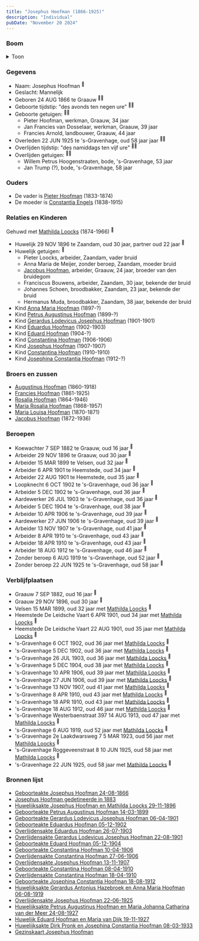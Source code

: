 ```yaml
---
title: "Josephus Hoofman (1866-1925)"
description: "Individual"
pubDate: "November 20 2024"
---
```


### Boom
<details><summary>Toon</summary>

![test](https://www.plantuml.com/plantuml/svg/bPPTJzim58Rl_IkEnWLNbVBHf0cgW9QrC0IisWONcoRa9gQDcjYLxO0grF--K-Asr84rlSlnoR6VlEV3ELUQIbqMEL6pZC-ff0MCQJARI57oz4BaGeAMb2jqCQx9D4iP99bCSbOzisAk5r2mOioagfQKPf89lPWpycxN9ATAmIi1WBwGAPE_fbaouqofRhUW6Jyz1Pyi2Jc6qTjHYbGHNqOPmmtXIeYdWl8lG1LySnp7zG6E1lum6FPnrzUdZENf4hedOpfUF8w5rZaxEOKORdi_m8ry7pVWcl5CAVRkRJKhy_oHylGnaKAfiK0W3FDT-3gumBXE6oubfUKBeXcU2y5HDAup2WC-ORdQ8hKHQTWV-0F_FqW84q6VFQD8V3-92tVV7y2DtQ06qZrvOMcQyGc-vWLmVN-7UuVE6yuGSPm0Zl9iCjKBbkVY1P6Mn2ZNQfatYE7UBfX8N5Yvl82iZxiMYisdfQfb0i_Uf71_HhmszEulLwJX-elsYk1vrTV5UDInQc7OC-DJEc6hWZ5ujrHFipobS2D4CjianOqR9GKt_ZaOLGa_f52yo93XrzXa7wKfhj8PnU4cJM6xdgPrwJCjKV1UEIcLpdXTUpSEcdG19hXgWpY61wpO9eLt1cTRa4icgKpn_1kHikSimQVFoW6bQ88KGc-4HB7ZmXLZ1SwCj8dSNbKyks4Rp45QLfWrfauJfg1g-jZnh5pkvmgn36vMeVvdPL2nrScYWyZQXvBjf74pkZYjWyIDXfUppfjTx_irwfXMgOKkzuqOpt6Qg6HAetCe6Gx4QiZMGfievs4jDb0kCiAXWeVYVHfg2RU2UtSxrJYzPjUJqT4zk0jsQgt7aUQMoez0_4OZkMCk2cpUtnGFeqLJ17ChcKijR1Dp4MmNpE1jcI5gsQ5bTomxiknunyPgjMpNiZtBzecPvQq_-0ULClvt0s8cgkte43FMR4T4p5In7J4nNRxhMC6Q3hCTBZ7LRJiyOih9TlY4d3EUuk_aFm00)
</details>

### Gegevens
- Naam: Josephus Hoofman <sup><a href="../s00030/" style="text-decoration:none" title="Geboorteakte Josephus Hoofman 24-08-1866">:link:</a></sup>
- Geslacht: Mannelijk
- Geboren 24 AUG 1866 te Graauw <sup><a href="../s00030/" style="text-decoration:none" title="Geboorteakte Josephus Hoofman 24-08-1866">:link:</a><a href="../s00350/" style="text-decoration:none" title="Gezinskaart Josephus Hoofman">:link:</a></sup>
- Geboorte tijdstip: "des avonds ten negen ure" <sup><a href="../s00030/" style="text-decoration:none" title="Geboorteakte Josephus Hoofman 24-08-1866">:link:</a><a href="../s00350/" style="text-decoration:none" title="Gezinskaart Josephus Hoofman">:link:</a></sup>
- Geboorte getuigen: <sup><a href="../s00030/" style="text-decoration:none" title="Geboorteakte Josephus Hoofman 24-08-1866">:link:</a><a href="../s00350/" style="text-decoration:none" title="Gezinskaart Josephus Hoofman">:link:</a></sup>
  - Pieter Hoofman, werkman, Graauw, 34 jaar
  - Jan Francies van Dosselaar, werkman, Graauw, 39 jaar
  - Francies Arnold, landbouwer, Graauw, 44 jaar
- Overleden 22 JUN 1925 te 's-Gravenhage, oud 58 jaar jaar <sup><a href="../s00345/" style="text-decoration:none" title="Overlijdensakte Josephus Hoofman 22-06-1925">:link:</a><a href="../s00350/" style="text-decoration:none" title="Gezinskaart Josephus Hoofman">:link:</a></sup>
- Overlijden tijdstip: "des namiddags ten vijf ure" <sup><a href="../s00345/" style="text-decoration:none" title="Overlijdensakte Josephus Hoofman 22-06-1925">:link:</a><a href="../s00350/" style="text-decoration:none" title="Gezinskaart Josephus Hoofman">:link:</a></sup>
- Overlijden getuigen: <sup><a href="../s00345/" style="text-decoration:none" title="Overlijdensakte Josephus Hoofman 22-06-1925">:link:</a><a href="../s00350/" style="text-decoration:none" title="Gezinskaart Josephus Hoofman">:link:</a></sup>
  - Willem Petrus Hoogenstraaten, bode, \'s-Gravenhage, 53 jaar
  - Jan Trump (?), bode, \'s-Gravenhage, 58 jaar

### Ouders
- De vader is [Pieter Hoofman](../i00013/) (1833-1874)
- De moeder is [Constantia Engels](../i00014/) (1838-1915)

### Relaties en Kinderen

Gehuwd met [Mathilda Loocks](../i00194/) (1874-1966) <sup><a href="../s00306/" style="text-decoration:none" title="Huwelijksakte Josephus Hoofman en Mathilda Loocks 29-11-1896">:link:</a></sup>
- Huwelijk 29 NOV 1896 te Zaandam, oud 30 jaar, partner oud 22 jaar <sup><a href="../s00306/" style="text-decoration:none" title="Huwelijksakte Josephus Hoofman en Mathilda Loocks 29-11-1896">:link:</a></sup>
- Huwelijk getuigen:  <sup><a href="../s00306/" style="text-decoration:none" title="Huwelijksakte Josephus Hoofman en Mathilda Loocks 29-11-1896">:link:</a></sup>
  - Pieter Loocks, arbeider, Zaandam, vader bruid
  - Anna Maria de Meijer, zonder beroep, Zaandam, moeder bruid
  - [Jacobus Hoofman](../i00072/), arbeider, Graauw, 24 jaar, broeder van den bruidegom
  - Franciscus Bouwens, arbeider, Zaandam, 30 jaar, bekende der bruid
  - Johannes Schoen, broodbakker, Zaandam, 23 jaar, bekende der bruid
  - Hermanus Muda, broodbakker, Zaandam, 38 jaar, bekende der bruid
- Kind [Anna Maria Hoofman](../i00203/) (1897-?)
- Kind [Petrus Augustinus Hoofman](../i00195/) (1899-?)
- Kind [Gerardus Lodevicus Josephus Hoofman](../i00196/) (1901-1901)
- Kind [Eduardus Hoofman](../i00197/) (1902-1903)
- Kind [Eduard Hoofman](../i00198/) (1904-?)
- Kind [Constantina Hoofman](../i00199/) (1906-1906)
- Kind [Josephus Hoofman](../i00200/) (1907-1907)
- Kind [Constantina Hoofman](../i00201/) (1910-1910)
- Kind [Josephina Constantia Hoofman](../i00202/) (1912-?)

### Broers en zussen
- [Augustinus Hoofman](../i00007/) (1860-1918)
- [Francies Hoofman](../i00023/) (1861-1925)
- [Rosalia Hoofman](../i00024/) (1864-1946)
- [Maria Rosalia Hoofman](../i00026/) (1868-1957)
- [Maria Louisa Hoofman](../i00027/) (1870-1871)
- [Jacobus Hoofman](../i00072/) (1872-1936)

### Beroepen
- Koewachter 7 SEP 1882 te Graauw, oud 16 jaar <sup><a href="../s00305/" style="text-decoration:none" title="Josephus Hoofman gedetineerde in 1883">:link:</a></sup>
- Arbeider 29 NOV 1896 te Graauw, oud 30 jaar <sup><a href="../s00306/" style="text-decoration:none" title="Huwelijksakte Josephus Hoofman en Mathilda Loocks 29-11-1896">:link:</a></sup>
- Arbeider 15 MAR 1899 te Velsen, oud 32 jaar <sup><a href="../s00332/" style="text-decoration:none" title="Geboorteakte Petrus Augustinus Hoofman 14-03-1899">:link:</a></sup>
- Arbeider 6 APR 1901 te Heemstede, oud 34 jaar <sup><a href="../s00333/" style="text-decoration:none" title="Geboorteakte Gerardus Lodevicus Josephus Hoofman 06-04-1901">:link:</a></sup>
- Arbeider 22 AUG 1901 te Heemstede, oud 35 jaar <sup><a href="../s00334/" style="text-decoration:none" title="Overlijdensakte Gerardus Lodevicus Josephus Hoofman 22-08-1901">:link:</a></sup>
- Loopknecht 6 OCT 1902 te 's-Gravenhage, oud 36 jaar <sup><a href="../s00350/" style="text-decoration:none" title="Gezinskaart Josephus Hoofman">:link:</a></sup>
- Arbeider 5 DEC 1902 te 's-Gravenhage, oud 36 jaar <sup><a href="../s00336/" style="text-decoration:none" title="Geboorteakte Eduardus Hoofman 05-12-1902">:link:</a></sup>
- Aardewerker 26 JUL 1903 te 's-Gravenhage, oud 36 jaar <sup><a href="../s00335/" style="text-decoration:none" title="Overlijdensakte Eduardus Hoofman 26-07-1903">:link:</a></sup>
- Arbeider 5 DEC 1904 te 's-Gravenhage, oud 38 jaar <sup><a href="../s00337/" style="text-decoration:none" title="Geboorteakte Eduard Hoofman 05-12-1904">:link:</a></sup>
- Arbeider 10 APR 1906 te 's-Gravenhage, oud 39 jaar <sup><a href="../s00338/" style="text-decoration:none" title="Geboorteakte Constantina Hoofman 10-04-1906">:link:</a></sup>
- Aardewerker 27 JUN 1906 te 's-Gravenhage, oud 39 jaar <sup><a href="../s00339/" style="text-decoration:none" title="Overlijdensakte Constantina Hoofman 27-06-1906">:link:</a></sup>
- Arbeider 13 NOV 1907 te 's-Gravenhage, oud 41 jaar <sup><a href="../s00340/" style="text-decoration:none" title="Overlijdensakte Josephus Hoofman 13-11-1907">:link:</a></sup>
- Arbeider 8 APR 1910 te 's-Gravenhage, oud 43 jaar <sup><a href="../s00341/" style="text-decoration:none" title="Geboorteakte Constantina Hoofman 08-04-1910">:link:</a></sup>
- Arbeider 18 APR 1910 te 's-Gravenhage, oud 43 jaar <sup><a href="../s00342/" style="text-decoration:none" title="Overlijdensakte Constantina Hoofman 18-04-1910">:link:</a></sup>
- Arbeider 18 AUG 1912 te 's-Gravenhage, oud 46 jaar <sup><a href="../s00343/" style="text-decoration:none" title="Geboorteakte Josephina Constantia Hoofman  18-08-1912">:link:</a></sup>
- Zonder beroep 6 AUG 1919 te 's-Gravenhage, oud 52 jaar <sup><a href="../s00344/" style="text-decoration:none" title="Huwelijksakte Gerardus Antonius Hazebroek en Anna Maria Hoofman 06-08-1919">:link:</a></sup>
- Zonder beroep 22 JUN 1925 te 's-Gravenhage, oud 58 jaar <sup><a href="../s00345/" style="text-decoration:none" title="Overlijdensakte Josephus Hoofman 22-06-1925">:link:</a></sup>

### Verblijfplaatsen
- Graauw  7 SEP 1882, oud 16 jaar  <sup><a href="../s00305/" style="text-decoration:none" title="Josephus Hoofman gedetineerde in 1883">:link:</a></sup>
- Graauw  29 NOV 1896, oud 30 jaar  <sup><a href="../s00306/" style="text-decoration:none" title="Huwelijksakte Josephus Hoofman en Mathilda Loocks 29-11-1896">:link:</a></sup>
- Velsen  15 MAR 1899, oud 32 jaar met [Mathilda Loocks](../i00194/) <sup><a href="../s00332/" style="text-decoration:none" title="Geboorteakte Petrus Augustinus Hoofman 14-03-1899">:link:</a></sup>
- Heemstede De Leidsche Vaart 6 APR 1901, oud 34 jaar met [Mathilda Loocks](../i00194/) <sup><a href="../s00333/" style="text-decoration:none" title="Geboorteakte Gerardus Lodevicus Josephus Hoofman 06-04-1901">:link:</a></sup>
- Heemstede De Leidsche Vaart 22 AUG 1901, oud 35 jaar met [Mathilda Loocks](../i00194/) <sup><a href="../s00334/" style="text-decoration:none" title="Overlijdensakte Gerardus Lodevicus Josephus Hoofman 22-08-1901">:link:</a></sup>
- 's-Gravenhage  6 OCT 1902, oud 36 jaar met [Mathilda Loocks](../i00194/) <sup><a href="../s00350/" style="text-decoration:none" title="Gezinskaart Josephus Hoofman">:link:</a></sup>
- 's-Gravenhage  5 DEC 1902, oud 36 jaar met [Mathilda Loocks](../i00194/) <sup><a href="../s00336/" style="text-decoration:none" title="Geboorteakte Eduardus Hoofman 05-12-1902">:link:</a></sup>
- 's-Gravenhage  26 JUL 1903, oud 36 jaar met [Mathilda Loocks](../i00194/) <sup><a href="../s00335/" style="text-decoration:none" title="Overlijdensakte Eduardus Hoofman 26-07-1903">:link:</a></sup>
- 's-Gravenhage  5 DEC 1904, oud 38 jaar met [Mathilda Loocks](../i00194/) <sup><a href="../s00337/" style="text-decoration:none" title="Geboorteakte Eduard Hoofman 05-12-1904">:link:</a></sup>
- 's-Gravenhage  10 APR 1906, oud 39 jaar met [Mathilda Loocks](../i00194/) <sup><a href="../s00338/" style="text-decoration:none" title="Geboorteakte Constantina Hoofman 10-04-1906">:link:</a></sup>
- 's-Gravenhage  27 JUN 1906, oud 39 jaar met [Mathilda Loocks](../i00194/) <sup><a href="../s00339/" style="text-decoration:none" title="Overlijdensakte Constantina Hoofman 27-06-1906">:link:</a></sup>
- 's-Gravenhage  13 NOV 1907, oud 41 jaar met [Mathilda Loocks](../i00194/) <sup><a href="../s00340/" style="text-decoration:none" title="Overlijdensakte Josephus Hoofman 13-11-1907">:link:</a></sup>
- 's-Gravenhage  8 APR 1910, oud 43 jaar met [Mathilda Loocks](../i00194/) <sup><a href="../s00341/" style="text-decoration:none" title="Geboorteakte Constantina Hoofman 08-04-1910">:link:</a></sup>
- 's-Gravenhage  18 APR 1910, oud 43 jaar met [Mathilda Loocks](../i00194/) <sup><a href="../s00342/" style="text-decoration:none" title="Overlijdensakte Constantina Hoofman 18-04-1910">:link:</a></sup>
- 's-Gravenhage  18 AUG 1912, oud 46 jaar met [Mathilda Loocks](../i00194/) <sup><a href="../s00343/" style="text-decoration:none" title="Geboorteakte Josephina Constantia Hoofman  18-08-1912">:link:</a></sup>
- 's-Gravenhage Westerbaenstraat 397 14 AUG 1913, oud 47 jaar met [Mathilda Loocks](../i00194/) <sup><a href="../s00350/" style="text-decoration:none" title="Gezinskaart Josephus Hoofman">:link:</a></sup>
- 's-Gravenhage  6 AUG 1919, oud 52 jaar met [Mathilda Loocks](../i00194/) <sup><a href="../s00344/" style="text-decoration:none" title="Huwelijksakte Gerardus Antonius Hazebroek en Anna Maria Hoofman 06-08-1919">:link:</a></sup>
- 's-Gravenhage 2e Laakdwarsweg 7 5 MAR 1923, oud 56 jaar met [Mathilda Loocks](../i00194/) <sup><a href="../s00350/" style="text-decoration:none" title="Gezinskaart Josephus Hoofman">:link:</a></sup>
- 's-Gravenhage Roggeveenstraat 8 10 JUN 1925, oud 58 jaar met [Mathilda Loocks](../i00194/) <sup><a href="../s00350/" style="text-decoration:none" title="Gezinskaart Josephus Hoofman">:link:</a></sup>
- 's-Gravenhage  22 JUN 1925, oud 58 jaar met [Mathilda Loocks](../i00194/) <sup><a href="../s00345/" style="text-decoration:none" title="Overlijdensakte Josephus Hoofman 22-06-1925">:link:</a></sup>

### Bronnen lijst
- [Geboorteakte Josephus Hoofman 24-08-1866](../s00030/)
- [Josephus Hoofman gedetineerde in 1883](../s00305/)
- [Huwelijksakte Josephus Hoofman en Mathilda Loocks 29-11-1896](../s00306/)
- [Geboorteakte Petrus Augustinus Hoofman 14-03-1899](../s00332/)
- [Geboorteakte Gerardus Lodevicus Josephus Hoofman 06-04-1901](../s00333/)
- [Geboorteakte Eduardus Hoofman 05-12-1902](../s00336/)
- [Overlijdensakte Eduardus Hoofman 26-07-1903](../s00335/)
- [Overlijdensakte Gerardus Lodevicus Josephus Hoofman 22-08-1901](../s00334/)
- [Geboorteakte Eduard Hoofman 05-12-1904](../s00337/)
- [Geboorteakte Constantina Hoofman 10-04-1906](../s00338/)
- [Overlijdensakte Constantina Hoofman 27-06-1906](../s00339/)
- [Overlijdensakte Josephus Hoofman 13-11-1907](../s00340/)
- [Geboorteakte Constantina Hoofman 08-04-1910](../s00341/)
- [Overlijdensakte Constantina Hoofman 18-04-1910](../s00342/)
- [Geboorteakte Josephina Constantia Hoofman  18-08-1912](../s00343/)
- [Huwelijksakte Gerardus Antonius Hazebroek en Anna Maria Hoofman 06-08-1919](../s00344/)
- [Overlijdensakte Josephus Hoofman 22-06-1925](../s00345/)
- [Huwelijksakte Petrus Augustinus Hoofman en Maria Johanna Catharina van der Meer 24-08-1927](../s00346/)
- [Huwelijk Eduard Hoofman en Maria van Dijk 19-11-1927](../s00347/)
- [Huwelijksakte Dirk Pronk en Josephina Constantia Hoofman  08-03-1933](../s00348/)
- [Gezinskaart Josephus Hoofman](../s00350/)